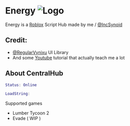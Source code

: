 
# Energy ![Logo](https://cdn.discordapp.com/attachments/1038465796361429075/1039546225894117386/zyro-image.png)

Energy is a [Roblox](roblox.com) Script Hub made by me / [@IncSynoid](https://github.com/incSynoid)


## Credit:

 - [@RegularVynixu](https://github.com/RegularVynixu) UI Library
 - And some [Youtube](https://youtube.com) tutorial that actually teach me a lot

## About CentralHub

```lua
Status: Online
```
```Lua
LoadString: 
```

Supported games
- Lumber Tycoon 2
- Evade ( WIP )
